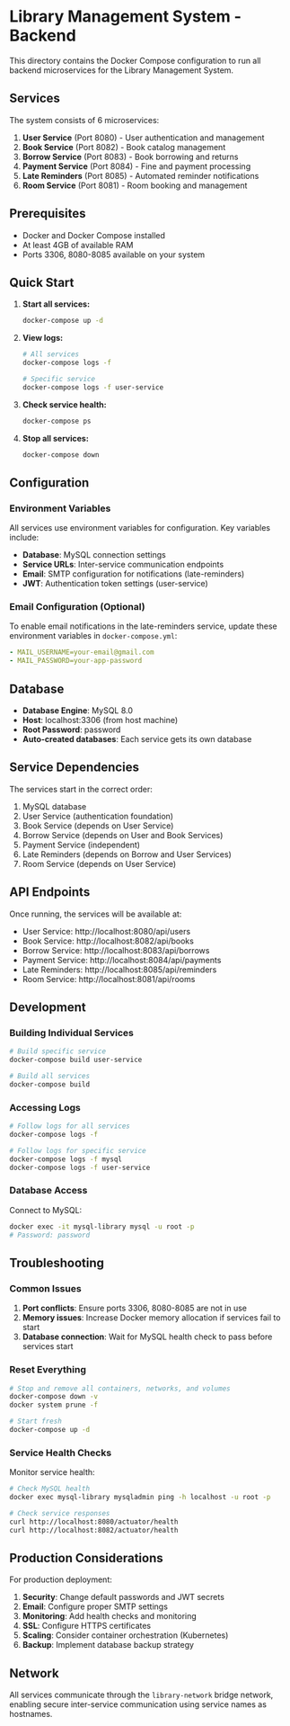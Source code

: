# Library Management System - Backend

This directory contains the Docker Compose configuration to run all backend microservices for the Library Management System.

## Services

The system consists of 6 microservices:

1. **User Service** (Port 8080) - User authentication and management
2. **Book Service** (Port 8082) - Book catalog management
3. **Borrow Service** (Port 8083) - Book borrowing and returns
4. **Payment Service** (Port 8084) - Fine and payment processing
5. **Late Reminders** (Port 8085) - Automated reminder notifications
6. **Room Service** (Port 8081) - Room booking and management

## Prerequisites

- Docker and Docker Compose installed
- At least 4GB of available RAM
- Ports 3306, 8080-8085 available on your system

## Quick Start

1. **Start all services:**
   ```bash
   docker-compose up -d
   ```

2. **View logs:**
   ```bash
   # All services
   docker-compose logs -f
   
   # Specific service
   docker-compose logs -f user-service
   ```

3. **Check service health:**
   ```bash
   docker-compose ps
   ```

4. **Stop all services:**
   ```bash
   docker-compose down
   ```

## Configuration

### Environment Variables

All services use environment variables for configuration. Key variables include:

- **Database**: MySQL connection settings
- **Service URLs**: Inter-service communication endpoints
- **Email**: SMTP configuration for notifications (late-reminders)
- **JWT**: Authentication token settings (user-service)

### Email Configuration (Optional)

To enable email notifications in the late-reminders service, update these environment variables in `docker-compose.yml`:

```yaml
- MAIL_USERNAME=your-email@gmail.com
- MAIL_PASSWORD=your-app-password
```

## Database

- **Database Engine**: MySQL 8.0
- **Host**: localhost:3306 (from host machine)
- **Root Password**: password
- **Auto-created databases**: Each service gets its own database

## Service Dependencies

The services start in the correct order:
1. MySQL database
2. User Service (authentication foundation)
3. Book Service (depends on User Service)
4. Borrow Service (depends on User and Book Services)
5. Payment Service (independent)
6. Late Reminders (depends on Borrow and User Services)
7. Room Service (depends on User Service)

## API Endpoints

Once running, the services will be available at:

- User Service: http://localhost:8080/api/users
- Book Service: http://localhost:8082/api/books
- Borrow Service: http://localhost:8083/api/borrows
- Payment Service: http://localhost:8084/api/payments
- Late Reminders: http://localhost:8085/api/reminders
- Room Service: http://localhost:8081/api/rooms

## Development

### Building Individual Services

```bash
# Build specific service
docker-compose build user-service

# Build all services
docker-compose build
```

### Accessing Logs

```bash
# Follow logs for all services
docker-compose logs -f

# Follow logs for specific service
docker-compose logs -f mysql
docker-compose logs -f user-service
```

### Database Access

Connect to MySQL:
```bash
docker exec -it mysql-library mysql -u root -p
# Password: password
```

## Troubleshooting

### Common Issues

1. **Port conflicts**: Ensure ports 3306, 8080-8085 are not in use
2. **Memory issues**: Increase Docker memory allocation if services fail to start
3. **Database connection**: Wait for MySQL health check to pass before services start

### Reset Everything

```bash
# Stop and remove all containers, networks, and volumes
docker-compose down -v
docker system prune -f

# Start fresh
docker-compose up -d
```

### Service Health Checks

Monitor service health:
```bash
# Check MySQL health
docker exec mysql-library mysqladmin ping -h localhost -u root -p

# Check service responses
curl http://localhost:8080/actuator/health
curl http://localhost:8082/actuator/health
```

## Production Considerations

For production deployment:

1. **Security**: Change default passwords and JWT secrets
2. **Email**: Configure proper SMTP settings
3. **Monitoring**: Add health checks and monitoring
4. **SSL**: Configure HTTPS certificates
5. **Scaling**: Consider container orchestration (Kubernetes)
6. **Backup**: Implement database backup strategy

## Network

All services communicate through the `library-network` bridge network, enabling secure inter-service communication using service names as hostnames.